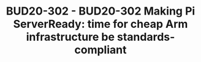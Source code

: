 ---
categories:
- bud20
image:
  featured: 'true'
  path: https://static.linaro.org/connect/bud20/images/BUD20-302.png
session_id: BUD20-302
session_speakers:
- speaker_bio: Co-founder and lead for the ESXi-Arm project in the Cloud Platform
    Business Unit at VMware, conducting advanced development of vSphere hypervisor
    technology for the 64-bit Arm architecture. Andrei works in a wide range of directions
    pertaining to Arm enablement and strategy, ranging from low-level hypervisor design
    and implementation, to product definition and partner and ecosystem engagement.
  speaker_company: VMware
  speaker_image: http://avatars.sched.co/f/05/10468612/avatar.jpg.320x320px.jpg?1aa
  speaker_name: Andrei Warkentin
  speaker_position: Arm Enablement Architect
  speaker_role: attendee, speaker
- speaker_bio: Samer El-Haj-Mahmoud is a Principal Systems Architect at Arm Architecture
    and Technology Group, working on Arm infrastructure enablement and industry standards.
    His experience includes server development, firmware, system software, and hardware
    management. Samer is an active participant and contributor to industry standards,
    including UEFI, ACPI, CXL, and DMTF Redfish.
  speaker_company: Arm
  speaker_image: http://avatars.sched.co/8/dc/10468690/avatar.jpg.320x320px.jpg?a93
  speaker_name: Samer El-Haj-Mahmoud
  speaker_position: Principal System Architect
  speaker_role: attendee, speaker
session_track: IoT Fog/Gateway/Edge Computing
tag: session
tags: IoT Fog/Gateway/Edge Computing
title: 'BUD20-302 - BUD20-302 Making Pi ServerReady: time for cheap Arm infrastructure
  be standards-compliant'
---